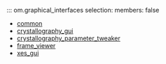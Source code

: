 ::: om.graphical_interfaces
    selection:
      members: false

  * [common](common.md)
  * [crystallography_gui](crystallography_gui.md)
  * [crystallography_parameter_tweaker](crystallography_parameter_tweaker.md)
  * [frame_viewer](frame_viewer.md)
  * [xes_gui](xes_gui.md)
